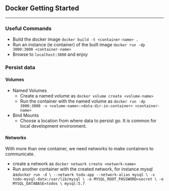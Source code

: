 ## Docker Getting Started
---
### Useful Commands
- Build the docker image
`docker build -t <container-name> .`
- Run an instance (ie container) of the built image
`docker run -dp 3000:3000 <container-name>`
- Browse to `localhost:3000` and enjoy

### Persist data
#### Volumes
- Named Volumes
  - Create a named volume as `docker volume create <volume-name>`
  - Run the container with the named volume as `docker run -dp 3000:3000 -v <volume-name>:<data-dir-in-container> <container-name>`
- Bind Mounts
  - Choose a location from where data to persist go. It is common for local development environment.
#### Networks
With more than one container, we need networks to make containers to communicate.
- create a network as `docker network create <network-name>`
- Run another container with the created network, for instance mysql as`docker run -d \
    --network todo-app --network-alias mysql \
    -v todo-mysql-data:/var/lib/mysql \
    -e MYSQL_ROOT_PASSWORD=secret \
    -e MYSQL_DATABASE=todos \
    mysql:5.7`
